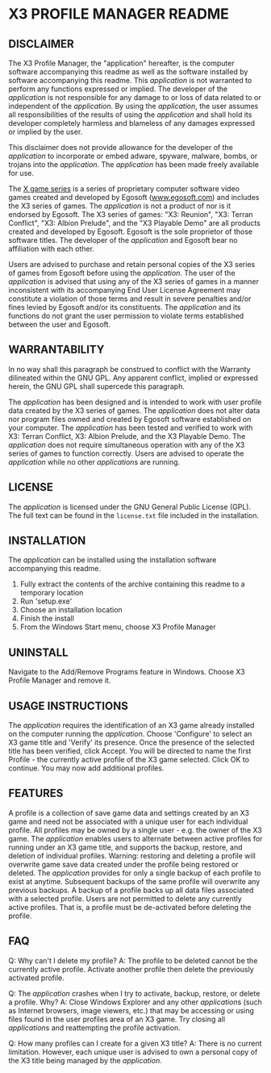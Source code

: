 ﻿
X3 PROFILE MANAGER README
=========================

DISCLAIMER
----------
The X3 Profile Manager, the "application" hereafter, is the computer software accompanying this readme as well as the software installed by software accompanying this readme.  This *application* is not warranted to perform any functions expressed or implied.  The developer of the *application* is not responsible for any damage to or loss of data related to or independent of the *application*.  By using the *application*, the user assumes all responsibilities of the results of using the *application* and shall hold its developer completely harmless and blameless of any damages expressed or implied by the user.

This disclaimer does not provide allowance for the developer of the *application* to incorporate or embed adware, spyware, malware, bombs, or trojans into the *application*.  The *application* has been made freely available for use.

The [X game series](http://en.wikipedia.org/w/index.php?title=X_%28game_series%29&oldid=625298435) is a series of proprietary computer software video games created and developed by Egosoft (www.egosoft.com) and includes the X3 series of games.  The *application* is not a product of nor is it endorsed by Egosoft.  The X3 series of games: "X3: Reunion", "X3: Terran Conflict", "X3: Albion Prelude", and the "X3 Playable Demo" are all products created and developed by Egosoft.  Egosoft is the sole proprietor of those software titles. The developer of the *application* and Egosoft bear no affiliation with each other.

Users are advised to purchase and retain personal copies of the X3 series of games from Egosoft before using the *application*.  The user of the *application* is advised that using any of the X3 series of games in a manner inconsistent with its accompanying End User License Agreement may constitute a violation of those terms and result in severe penalties and/or fines levied by Egosoft and/or its constituents.  The *application* and its functions do not grant the user permission to violate terms established between the user and Egosoft.


WARRANTABILITY
--------------
In no way shall this paragraph be construed to conflict with the Warranty dilineated within the GNU GPL.  Any apparent conflict, implied or expressed herein, the GNU GPL shall supercede this paragraph.

The *application* has been designed and is intended to work with user profile data created by the X3 series of games.  The *application* does not alter data nor program files owned and created by Egosoft software established on your computer.  The *application* has been tested and verified to work with X3: Terran Conflict, X3: Albion Prelude, and the X3 Playable Demo.  The *application* does not require simultaneous operation with any of the X3 series of games to function correctly.  Users are advised to operate the *application* while no other *application*s are running.


LICENSE
-------
The *application* is licensed under the GNU General Public License (GPL).  The full text can be found in the `license.txt` file included in the installation.


INSTALLATION
------------
The *application* can be installed using the installation software accompanying this readme.
1.  Fully extract the contents of the archive containing this readme to a temporary location
2.  Run 'setup.exe'
3.  Choose an installation location
4.  Finish the install
5.  From the Windows Start menu, choose X3 Profile Manager


UNINSTALL
---------
Navigate to the Add/Remove Programs feature in Windows.  Choose X3 Profile Manager and remove it.


USAGE INSTRUCTIONS
------------------
The *application* requires the identification of an X3 game already installed on the computer running the *application*.  Choose 'Configure' to select an X3 game title and 'Verify' its presence.  Once the presence of the selected title has been verified, click Accept.  You will be directed to name the first Profile - the currently active profile of the X3 game selected.  Click OK to continue.  You may now add additional profiles.


FEATURES
--------
A profile is a collection of save game data and settings created by an X3 game and need not be associated with a unique user for each individual profile.  All profiles may be owned by a single user - e.g. the owner of the X3 game.  The *application* enables users to alternate between active profiles for running under an X3 game title, and supports the backup, restore, and deletion of individual profiles.  Warning: restoring and deleting a profile will overwrite game save data created under the profile being restored or deleted.  The *application* provides for only a single backup of each profile to exist at anytime.  Subsequent backups of the same profile will overwrite any previous backups.  A backup of a profile backs up all data files associated with a selected profile.  Users are not permitted to delete any currently active profiles.  That is, a profile must be de-activated before deleting the profile.


FAQ
---
Q: Why can't I delete my profile?
A: The profile to be deleted cannot be the currently active profile.  Activate another profile then delete the previously activated profile.

Q: The *application* crashes when I try to activate, backup, restore, or delete a profile. Why?
A: Close Windows Explorer and any other *application*s (such as Internet browsers, image viewers, etc.) that may be accessing or using files found in the user profiles area of an X3 game.  Try closing all *application*s and reattempting the profile activation.

Q: How many profiles can I create for a given X3 title?
A: There is no current limitation.  However, each unique user is advised to own a personal copy of the X3 title being managed by the *application*.
